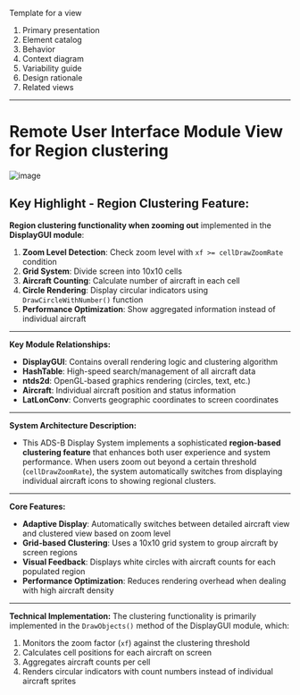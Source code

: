 Template for a view
1. Primary presentation
2. Element catalog
3. Behavior
4. Context diagram
5. Variability guide
6. Design rationale
7. Related views

---

#  Remote User Interface Module View for Region clustering
![image](https://github.com/user-attachments/assets/2c221957-8ce4-44dc-b6ac-80c5883d6d22)


## Key Highlight - Region Clustering Feature:

**Region clustering functionality when zooming out** implemented in the **DisplayGUI module**:

1. **Zoom Level Detection**: Check zoom level with `xf >= cellDrawZoomRate` condition
2. **Grid System**: Divide screen into 10x10 cells
3. **Aircraft Counting**: Calculate number of aircraft in each cell
4. **Circle Rendering**: Display circular indicators using `DrawCircleWithNumber()` function
5. **Performance Optimization**: Show aggregated information instead of individual aircraft
---
**Key Module Relationships:**
- **DisplayGUI**: Contains overall rendering logic and clustering algorithm
- **HashTable**: High-speed search/management of all aircraft data
- **ntds2d**: OpenGL-based graphics rendering (circles, text, etc.)
- **Aircraft**: Individual aircraft position and status information
- **LatLonConv**: Converts geographic coordinates to screen coordinates
---
**System Architecture Description:**

- This ADS-B Display System implements a sophisticated **region-based clustering feature** that enhances both user experience and system performance. When users zoom out beyond a certain threshold (`cellDrawZoomRate`), the system automatically switches from displaying individual aircraft icons to showing regional clusters.
---
**Core Features:**
- **Adaptive Display**: Automatically switches between detailed aircraft view and clustered view based on zoom level
- **Grid-based Clustering**: Uses a 10x10 grid system to group aircraft by screen regions
- **Visual Feedback**: Displays white circles with aircraft counts for each populated region
- **Performance Optimization**: Reduces rendering overhead when dealing with high aircraft density
---
**Technical Implementation:**
The clustering functionality is primarily implemented in the `DrawObjects()` method of the DisplayGUI module, which:
1. Monitors the zoom factor (`xf`) against the clustering threshold
2. Calculates cell positions for each aircraft on screen
3. Aggregates aircraft counts per cell
4. Renders circular indicators with count numbers instead of individual aircraft sprites


  
